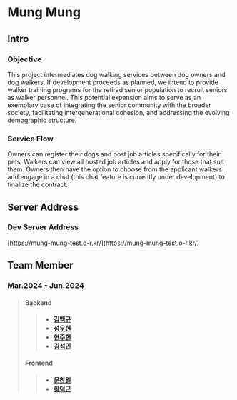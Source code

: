 # Mung Mung

## Intro
### Objective
This project intermediates dog walking services between dog owners and dog walkers. If development proceeds as planned, we intend to provide walker training programs for the retired senior population to recruit seniors as walker personnel. This potential expansion aims to serve as an exemplary case of integrating the senior community with the broader society, facilitating intergenerational cohesion, and addressing the evolving demographic structure.
### Service Flow
Owners can register their dogs and post job articles specifically for their pets. Walkers can view all posted job articles and apply for those that suit them. Owners then have the option to choose from the applicant walkers and engage in a chat (this chat feature is currently under development) to finalize the contract.

## Server Address
### Dev Server Address
[https://mung-mung-test.o-r.kr/](https://mung-mung-test.o-r.kr/)

## Team Member
### Mar.2024 - Jun.2024
> #### Backend
>> - [**김백규**](https://github.com/baekgyu-kim)
>> - [**성우현**](https://github.com/whsung0330)
>> - [**현주헌**](https://github.com/joohunhyun)
>> - [**김석민**](https://github.com/min0219)
>#### Frontend
>> - [**문창일**](https://github.com/cimkoreauniv)
>> - [**황덕근**](https://github.com/SkeletonK10)


